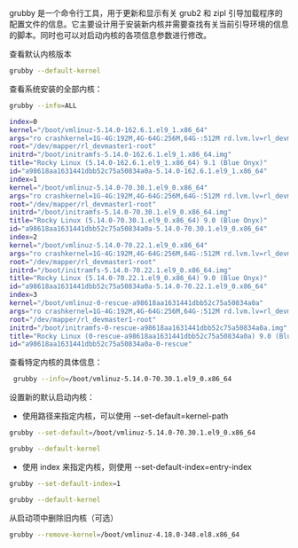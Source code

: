 grubby 是一个命令行工具，用于更新和显示有关 grub2 和 zipl 引导加载程序的配置文件的信息。它主要设计用于安装新内核并需要查找有关当前引导环境的信息的脚本。同时也可以对启动内核的各项信息参数进行修改。

查看默认内核版本

```bash
grubby --default-kernel
```

查看系统安装的全部内核：

```bash
grubby --info=ALL

index=0
kernel="/boot/vmlinuz-5.14.0-162.6.1.el9_1.x86_64"
args="ro crashkernel=1G-4G:192M,4G-64G:256M,64G-:512M rd.lvm.lv=rl_devmaster1/root net.ifnames=0"
root="/dev/mapper/rl_devmaster1-root"
initrd="/boot/initramfs-5.14.0-162.6.1.el9_1.x86_64.img"
title="Rocky Linux (5.14.0-162.6.1.el9_1.x86_64) 9.1 (Blue Onyx)"
id="a98618aa1631441dbb52c75a50834a0a-5.14.0-162.6.1.el9_1.x86_64"
index=1
kernel="/boot/vmlinuz-5.14.0-70.30.1.el9_0.x86_64"
args="ro crashkernel=1G-4G:192M,4G-64G:256M,64G-:512M rd.lvm.lv=rl_devmaster1/root net.ifnames=0"
root="/dev/mapper/rl_devmaster1-root"
initrd="/boot/initramfs-5.14.0-70.30.1.el9_0.x86_64.img"
title="Rocky Linux (5.14.0-70.30.1.el9_0.x86_64) 9.0 (Blue Onyx)"
id="a98618aa1631441dbb52c75a50834a0a-5.14.0-70.30.1.el9_0.x86_64"
index=2
kernel="/boot/vmlinuz-5.14.0-70.22.1.el9_0.x86_64"
args="ro crashkernel=1G-4G:192M,4G-64G:256M,64G-:512M rd.lvm.lv=rl_devmaster1/root net.ifnames=0"
root="/dev/mapper/rl_devmaster1-root"
initrd="/boot/initramfs-5.14.0-70.22.1.el9_0.x86_64.img"
title="Rocky Linux (5.14.0-70.22.1.el9_0.x86_64) 9.0 (Blue Onyx)"
id="a98618aa1631441dbb52c75a50834a0a-5.14.0-70.22.1.el9_0.x86_64"
index=3
kernel="/boot/vmlinuz-0-rescue-a98618aa1631441dbb52c75a50834a0a"
args="ro crashkernel=1G-4G:192M,4G-64G:256M,64G-:512M rd.lvm.lv=rl_devmaster1/root net.ifnames=0"
root="/dev/mapper/rl_devmaster1-root"
initrd="/boot/initramfs-0-rescue-a98618aa1631441dbb52c75a50834a0a.img"
title="Rocky Linux (0-rescue-a98618aa1631441dbb52c75a50834a0a) 9.0 (Blue Onyx)"
id="a98618aa1631441dbb52c75a50834a0a-0-rescue"

```

查看特定内核的具体信息：

```bash
 grubby --info=/boot/vmlinuz-5.14.0-70.30.1.el9_0.x86_64
```

设置新的默认启动内核：

- 使用路径来指定内核，可以使用 --set-default=kernel-path

```bash
grubby --set-default=/boot/vmlinuz-5.14.0-70.30.1.el9_0.x86_64

grubby --default-kernel
```

- 使用 index 来指定内核，则使用 --set-default-index=entry-index

```bash
grubby --set-default-index=1

grubby --default-kernel
```

从启动项中删除旧内核（可选）

```bash
grubby --remove-kernel=/boot/vmlinuz-4.18.0-348.el8.x86_64
```

